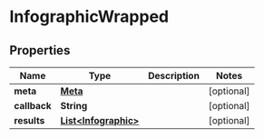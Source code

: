 
# InfographicWrapped

## Properties
Name | Type | Description | Notes
------------ | ------------- | ------------- | -------------
**meta** | [**Meta**](Meta.md) |  |  [optional]
**callback** | **String** |  |  [optional]
**results** | [**List&lt;Infographic&gt;**](Infographic.md) |  |  [optional]



